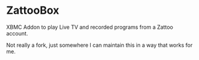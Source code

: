 # ZattooBox
XBMC Addon to play Live TV and recorded programs from a Zattoo account.

Not really a fork, just somewhere I can maintain this in a way that works for me.
